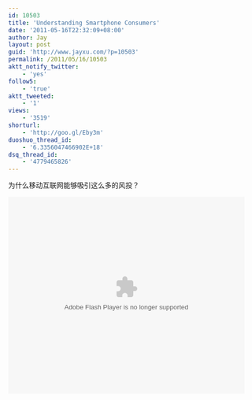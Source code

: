 ```yaml
---
id: 10503
title: 'Understanding Smartphone Consumers'
date: '2011-05-16T22:32:09+08:00'
author: Jay
layout: post
guid: 'http://www.jayxu.com/?p=10503'
permalink: /2011/05/16/10503
aktt_notify_twitter:
    - 'yes'
follow5:
    - 'true'
aktt_tweeted:
    - '1'
views:
    - '3519'
shorturl:
    - 'http://goo.gl/Eby3m'
duoshuo_thread_id:
    - '6.3356047466902E+18'
dsq_thread_id:
    - '4779465826'
---
```


为什么移动互联网能够吸引这么多的风投？

<embed src="http://player.youku.com/player.php/sid/XMjY0NDIyMTMy/v.swf" quality="high" width="480" height="400" align="middle" allowScriptAccess="sameDomain" type="application/x-shockwave-flash"></embed>